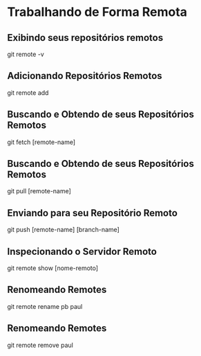 # Trabalhando de Forma Remota

## Exibindo seus repositórios remotos

git remote -v

## Adicionando Repositórios Remotos

git remote add <shortname> <url>

## Buscando e Obtendo de seus Repositórios Remotos

git fetch [remote-name]

## Buscando e Obtendo de seus Repositórios Remotos

git pull [remote-name]

## Enviando para seu Repositório Remoto

git push [remote-name] [branch-name]

## Inspecionando o Servidor Remoto
git remote show [nome-remoto]

## Renomeando Remotes

git remote rename pb paul

## Renomeando Remotes

git remote remove paul